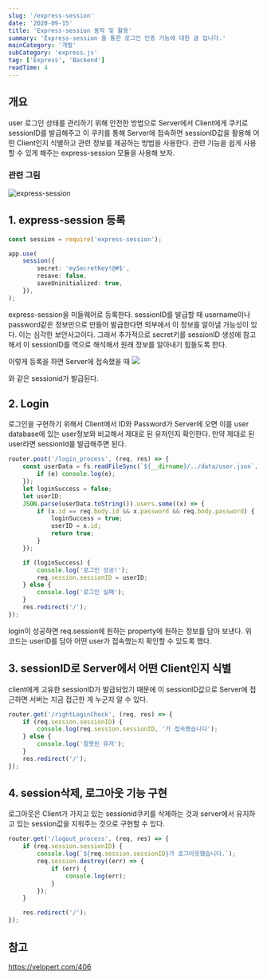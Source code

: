 ```yaml
---
slug: '/express-session'
date: '2020-09-15'
title: 'Express-session 동작 및 활용'
summary: 'Express-session 을 통한 로그인 인증 기능에 대한 글 입니다.'
mainCategory: '개발'
subCategory: 'express.js'
tag: ['Express', 'Backend']
readTime: 4
---
```


## 개요

user 로그인 상태를 관리하기 위해 안전한 방법으로 Server에서 Client에게 쿠키로 sessionID를 발급해주고 이 쿠키를 통해 Server에 접속하면 sessionID값을 활용해 어떤 Client인지 식별하고 관련 정보를 제공하는 방법을 사용한다. 관련 기능을 쉽게 사용할 수 있게 해주는 express-session 모듈을 사용해 보자.

### 관련 그림

![express-session](https://img1.daumcdn.net/thumb/R1280x0/?scode=mtistory2&fname=https%3A%2F%2Fblog.kakaocdn.net%2Fdn%2FmqE5a%2FbtqIJamjIOU%2Fjchu99YFB3r5IPneElNK0K%2Fimg.png)

## 1. express-session 등록

```ts
const session = require('express-session');

app.use(
    session({
        secret: 'mySecretKey!@#$',
        resave: false,
        saveUninitialized: true,
    }),
);
```

express-session을 미들웨어로 등록한다. sessionID를 발급할 때 username이나 password같은 정보만으로 만들어 발급한다면 외부에서 이 정보를 알아낼 가능성이 있다. 이는 심각한 보안사고이다. 그래서 추가적으로 secret키를 sessionID 생성에 참고해서 이 sessionID를 역으로 해석해서 원래 정보를 알아내기 힘들도록 한다.

이렇게 등록을 하면 Server에 접속했을 때
![](https://img1.daumcdn.net/thumb/R1280x0/?scode=mtistory2&fname=https%3A%2F%2Fblog.kakaocdn.net%2Fdn%2FFY2vp%2FbtqIGlhmhQD%2FI3zCz7Dw0jxwUwTL7e259K%2Fimg.png)

와 같은 sessionid가 발급된다.

## 2. Login

로그인을 구현하기 위해서 Client에서 ID와 Password가 Server에 오면 이를 user database에 있는 user정보와 비교해서 제대로 된 유저인지 확인한다. 만약 제대로 된 user라면 sessionId를 발급해주면 된다.

```ts
router.post('/login_process', (req, res) => {
    const userData = fs.readFileSync(`${__dirname}/../data/user.json`, (e) => {
        if (e) console.log(e);
    });
    let loginSuccess = false;
    let userID;
    JSON.parse(userData.toString()).users.some((x) => {
        if (x.id == req.body.id && x.password && req.body.password) {
            loginSuccess = true;
            userID = x.id;
            return true;
        }
    });

    if (loginSuccess) {
        console.log('로그인 성공!');
        req.session.sessionID = userID;
    } else {
        console.log('로그인 실패');
    }
    res.redirect('/');
});
```

login이 성공하면 req.session에 원하는 property에 원하는 정보를 담아 보낸다. 위 코드는 userID를 담아 어떤 user가 접속했는지 확인할 수 있도록 했다.

## 3. sessionID로 Server에서 어떤 Client인지 식별

client에게 고유한 sessionID가 발급되었기 때문에 이 sessionID값으로 Server에 접근하면 서버는 지금 접근한 게 누군지 알 수 있다.

```ts
router.get('/rightLoginCheck', (req, res) => {
    if (req.session.sessionID) {
        console.log(req.session.sessionID, '가 접속했습니다');
    } else {
        console.log('잘못된 유저');
    }
    res.redirect('/');
});
```

## 4. session삭제, 로그아웃 기능 구현

로그아웃은 Client가 가지고 있는 sessionid쿠키를 삭제하는 것과 server에서 유지하고 있는 session값을 지워주는 것으로 구현할 수 있다.

```ts
router.get('/logout_process', (req, res) => {
    if (req.session.sessionID) {
        console.log(`${req.session.sessionID}가 로그아웃했습니다.`);
        req.session.destroy((err) => {
            if (err) {
                console.log(err);
            }
        });
    }

    res.redirect('/');
});
```

## 참고

https://velopert.com/406
